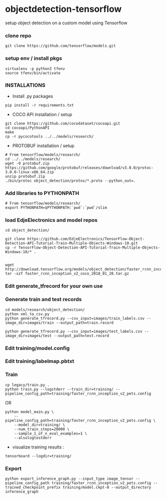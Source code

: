 # objectdetection-tensorflow
setup object detection on a custom model using Tensorflow

### clone repo
```
git clone https://github.com/tensorflow/models.git
```

### setup env / install pkgs
```
virtualenv -p python3 tfenv
source tfenv/bin/activate
```

### INSTALLATIONS
- Install .py packages
```
pip install -r requirements.txt
```
- COCO API installation / setup
```
git clone https://github.com/cocodataset/cocoapi.git
cd cocoapi/PythonAPI
make
cp -r pycocotools ../../models/research/
```

- PROTOBUF installation / setup
```
# From tensorflow/models/research/
cd ../../models/research/
wget -O protobuf.zip https://github.com/google/protobuf/releases/download/v3.0.0/protoc-3.0.0-linux-x86_64.zip
unzip protobuf.zip
./bin/protoc object_detection/protos/*.proto --python_out=.
```

### Add libraries to PYTHONPATH
```
# From tensorflow/models/research/
export PYTHONPATH=$PYTHONPATH:`pwd`:`pwd`/slim
```

### load EdjeElectronics and model repos
```
cd object_detection/

git clone https://github.com/EdjeElectronics/TensorFlow-Object-Detection-API-Tutorial-Train-Multiple-Objects-Windows-10.git
cp -r TensorFlow-Object-Detection-API-Tutorial-Train-Multiple-Objects-Windows-10/* .


wget http://download.tensorflow.org/models/object_detection/faster_rcnn_inception_v2_coco_2018_01_28.tar.gz
tar -xzf faster_rcnn_inception_v2_coco_2018_01_28.tar.gz
```

### Edit generate_tfrecord for your own use

### Generate train and test records

```
cd models/research/object_detection/
python xml_to_csv.py
python generate_tfrecord.py --csv_input=images/train_labels.csv --image_dir=images/train --output_path=train.record

python generate_tfrecord.py --csv_input=images/test_labels.csv --image_dir=images/test --output_path=test.record
```
### Edit training/model.config

### Edit training/labelmap.pbtxt

### Train 

```
cp legacy/train.py .
python train.py --logstderr --train_dir=training/ --pipeline_config_path=training/faster_rcnn_inception_v2_pets.config
```

OR

```
python model_main.py \
    --pipeline_config_path=training/faster_rcnn_inception_v2_pets.config \
    --model_dir=training/ \
    --num_train_steps=20000 \
    --sample_1_of_n_eval_examples=1 \
    --alsologtostderr
```

- visualize training results :
```
tensorboard --logdir=training/
```

### Export 
```
python export_inference_graph.py --input_type image_tensor --pipeline_config_path training/faster_rcnn_inception_v2_pets.config --trained_checkpoint_prefix training/model.ckpt-0 --output_directory inference_graph
```